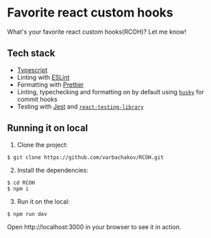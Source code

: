 # Favorite react custom hooks
What's your favorite react custom hooks(RCOH)? Let me know!

## Tech stack

- [Typescript](https://www.typescriptlang.org/)
- Linting with [ESLint](https://eslint.org/)
- Formatting with [Prettier](https://prettier.io/)
- Linting, typechecking and formatting on by default using [`husky`](https://github.com/typicode/husky) for commit hooks
- Testing with [Jest](https://jestjs.io/) and [`react-testing-library`](https://testing-library.com/docs/react-testing-library/intro)

## Running it on local

1. Clone the project:
~~~ console
$ git clone https://github.com/varbachakov/RCOH.git
~~~

2. Install the dependencies:
~~~ console
$ cd RCOH
$ npm i
~~~

3. Run it on the local:
~~~
$ npm run dev
~~~

Open http://localhost:3000 in your browser to see it in action.
